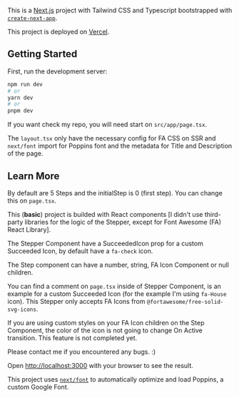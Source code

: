 This is a [Next.js](https://nextjs.org/) project with Tailwind CSS and Typescript bootstrapped with [`create-next-app`](https://github.com/vercel/next.js/tree/canary/packages/create-next-app).

This project is deployed on [Vercel](https://stepper-app.vercel.app/).

## Getting Started

First, run the development server:

```bash
npm run dev
# or
yarn dev
# or
pnpm dev
```

If you want check my repo, you will need start on `src/app/page.tsx`.

The `layout.tsx` only have the necessary config for FA CSS on SSR and `next/font` import for Poppins font and the metadata for Title and Description of the page.

## Learn More

By default are 5 Steps and the initialStep is 0 (first step). You can change this on `page.tsx`.

This (**basic**) project is builded with React components [I didn't use third-party libraries for the logic of the Stepper, except for Font Awesome (FA) React Library].

The Stepper Component have a SucceededIcon prop for a custom Succeeded Icon, by default have a `fa-check` icon.

The Step component can have a number, string, FA Icon Component or null children.

You can find a comment on `page.tsx` inside of Stepper Component, is an example for a custom Succeeded Icon (for the example I'm using `fa-House` icon). This Stepper only accepts FA Icons from `@fortawesome/free-solid-svg-icons`.

If you are using custom styles on your FA Icon children on the Step Component, the color of the icon is not going to change On Active transition. This feature is not completed yet.

Please contact me if you encountered any bugs. :)

Open [http://localhost:3000](http://localhost:3000) with your browser to see the result.

This project uses [`next/font`](https://nextjs.org/docs/basic-features/font-optimization) to automatically optimize and load Poppins, a custom Google Font.

